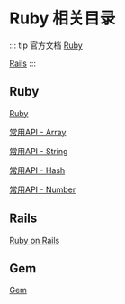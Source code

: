 # Ruby 相关目录

::: tip 官方文档
[Ruby](https://www.ruby-lang.org/zh_cn/)

[Rails](https://ruby-china.github.io/rails-guides/getting_started.html)
:::

## Ruby
[Ruby](./Ruby.md)

[常用API - Array](./API-Array.md)

[常用API - String](./API-String.md)

[常用API - Hash](./API-Hash.md)

[常用API - Number](./API-Number.md)


## Rails
[Ruby on Rails](../notes/Rails/md)


## Gem
[Gem](../notes/Rails/md)
